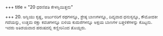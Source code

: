 +++
title = "20 ಧರಣಿಪತಿ ಕೇಳಗ್ನಿಯಿತ್ತನು"

+++
20. ಅಗ್ನಿಯು ಕೃಷ್ಣ, ಅರ್ಜುನರಿಗೆ ರಥಗಳನ್ನೂ, ಶ್ರೇಷ್ಠ ಬಾಣಗಳನ್ನೂ, ದಿವ್ಯವಾದ ಧನುಸ್ಸನ್ನೂ, ಕೌಮೋದಕೀ ಗದೆಯನ್ನು, ಉತ್ತಮ ರಕ್ಷಾ ಕವಚಗಳನ್ನೂ ಬಿಳಿಯ ಕುದುರೆಗಳನ್ನೂ ಅಕ್ಷಯ ಬಾಣಗಳ ಬತ್ತಳಿಕೆಗಳನ್ನು ಕೊಟ್ಟನು. ಇವರು ಅತಿಶಯವಾದ ಹರುಷದಲ್ಲಿ ಕಣ್ಣೀರಿನಿಂದ ತೊಯ್ದರು.